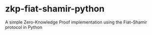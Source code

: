 # zkp-fiat-shamir-python
A simple Zero-Knowledge Proof implementation using the Fiat–Shamir protocol in Python

